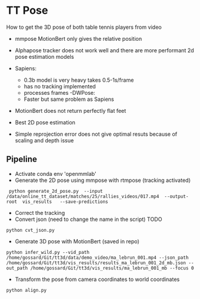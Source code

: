# TT Pose

How to get the 3D pose of both table tennis players from video

- mmpose MotionBert only gives the relative position
- Alphapose tracker does not work well and there are more performant 2d pose estimation models
- Sapiens:
    - 0.3b model is very heavy takes 0.5-1s/frame
    - has no tracking implemented
    - processes frames
-DWPose:
    - Faster but same problem as Sapiens


- MotionBert does not return perfectly flat feet
- Best 2D pose estimation
- Simple reprojection error does not give optimal resuts because of scaling and depth issue


## Pipeline
- Activate conda env 'openmmlab'
- Generate the 2D pose using mmpose with rtmpose (tracking activated)
```
 python generate_2d_pose.py  --input /data/online_tt_dataset/matches/25/rallies_videos/017.mp4  --output-root  vis_results   --save-predictions
```
- Correct the tracking
- Convert json (need to change the name in the script) TODO
```
python cvt_json.py
```
- Generate 3D pose with MotionBert (saved in repo)
```
python infer_wild.py --vid_path /home/gossard/Git/tt3d/data/demo_video/ma_lebrun_001.mp4 --json_path /home/gossard/Git/tt3d/vis_results/results_ma_lebrun_001_2d_mb.json --out_path /home/gossard/Git/tt3d/vis_results/ma_lebrun_001_mb --focus 0

```
- Transform the pose from camera coordinates to world coordinates
```
python align.py 
```
